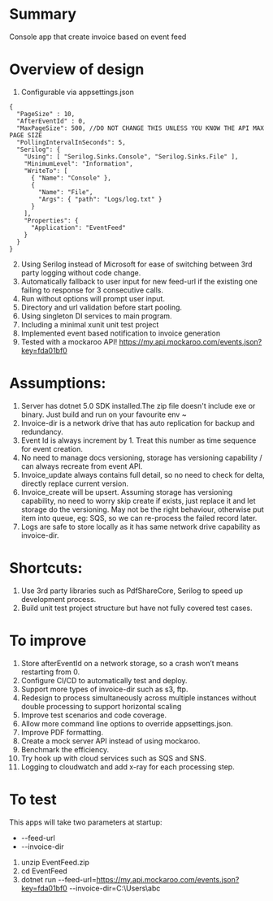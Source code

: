 # Summary 
Console app that create invoice based on event feed

# Overview of design

1. Configurable via appsettings.json
```
{
  "PageSize" : 10,
  "AfterEventId" : 0,
  "MaxPageSize": 500, //DO NOT CHANGE THIS UNLESS YOU KNOW THE API MAX PAGE SIZE
  "PollingIntervalInSeconds": 5,
  "Serilog": {
    "Using": [ "Serilog.Sinks.Console", "Serilog.Sinks.File" ],
    "MinimumLevel": "Information",
    "WriteTo": [
      { "Name": "Console" },
      {
        "Name": "File",
        "Args": { "path": "Logs/log.txt" }
      }
    ],
    "Properties": {
      "Application": "EventFeed"
    }
  }
}
```
2. Using Serilog instead of Microsoft for ease of switching between 3rd party logging without code change. 
3. Automatically fallback to user input for new feed-url if the existing one failing to response for 3 consecutive calls.
4. Run without options will prompt user input.
5. Directory and url validation before start pooling.
6. Using singleton DI services to main program.
7. Including a minimal xunit unit test project
8. Implemented event based notification to invoice generation
9. Tested with a mockaroo API! https://my.api.mockaroo.com/events.json?key=fda01bf0

# Assumptions:
1. Server has dotnet 5.0 SDK installed.The zip file doesn't include exe or binary. Just build and run on your favourite env ~
2. Invoice-dir is a network drive that has auto replication for backup and redundancy.
3. Event Id is always increment by 1. Treat this number as time sequence for event creation.
4. No need to manage docs versioning, storage has versioning capability / can always recreate from event API.
5. Invoice_update always contains full detail, so no need to check for delta, directly replace current version.
6. Invoice_create will be upsert. Assuming storage has versioning capability, no need to worry skip create if exists, just replace it and let storage do the versioning. May not be the right behaviour, otherwise put item into queue, eg: SQS, so we can re-process the failed record later.
7. Logs are safe to store locally as it has same network drive capability as invoice-dir.

# Shortcuts:
1. Use 3rd party libraries such as PdfShareCore, Serilog to speed up development process.
2. Build unit test project structure but have not fully covered test cases.

# To improve
1. Store afterEventId on a network storage, so a crash won’t means restarting from 0.
2. Configure CI/CD to automatically test and deploy.
3. Support more types of invoice-dir such as s3, ftp.
4. Redesign to process simultaneously across multiple instances without double processing to support horizontal scaling
5. Improve test scenarios and code coverage.
6. Allow more command line options to override appsettings.json.
7. Improve PDF formatting.
8. Create a mock server API instead of using mockaroo.
9. Benchmark the efficiency.
10. Try hook up with cloud services such as SQS and SNS.
11. Logging to cloudwatch and add x-ray for each processing step.

# To test
This apps will take two parameters at startup:
- --feed-url
- --invoice-dir

1. unzip EventFeed.zip
2. cd EventFeed
3. dotnet run --feed-url=https://my.api.mockaroo.com/events.json?key=fda01bf0 --invoice-dir=C:\Users\abc
